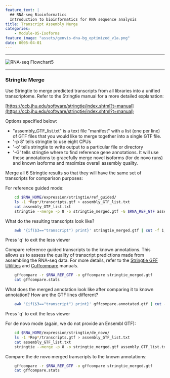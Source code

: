 ```yaml
---
feature_text: |
  ## RNA-seq Bioinformatics
  Introduction to bioinformatics for RNA sequence analysis
title: Transcript Assembly Merge
categories:
    - Module-05-Isoforms
feature_image: "assets/genvis-dna-bg_optimized_v1a.png"
date: 0005-04-01
---
```


***

![RNA-seq Flowchart5](https://github.com/griffithlab/rnaseq_tutorial/wiki/Images/RNA-seq_Flowchart5.png)

***

### Stringtie Merge
Use Stringtie to merge predicted transcripts from all libraries into a unified transcriptome. Refer to the Stringtie manual for a more detailed explanation:

[https://ccb.jhu.edu/software/stringtie/index.shtml?t=manual](https://ccb.jhu.edu/software/stringtie/index.shtml?t=manual)

Options specified below:

* "assembly_GTF_list.txt" is a text file "manifest" with a list (one per line) of GTF files that you would like to merge together into a single GTF file.
* '-p 8' tells stringtie to use eight CPUs
* '-o' tells stringtie to write output to a particular file or directory
* '-G' tells stringtie where to find reference gene annotations. It will use these annotations to gracefully merge novel isoforms (for de novo runs) and known isoforms and maximize overall assembly quality.

Merge all 6 Stringtie results so that they will have the same set of transcripts for comparison purposes:

For reference guided mode:
```bash
    cd $RNA_HOME/expression/stringtie/ref_guided/
    ls -1 *Rep*/transcripts.gtf > assembly_GTF_list.txt
    cat assembly_GTF_list.txt
    stringtie --merge -p 8 -o stringtie_merged.gtf -G $RNA_REF_GTF assembly_GTF_list.txt
```
What do the resulting transcripts look like?
```bash
    awk '{if($3=="transcript") print}' stringtie_merged.gtf | cut -f 1,4,9 | less
```
Press 'q' to exit the less viewer

Compare reference guided transcripts to the known annotations. This allows us to assess the quality of transcript predictions made from assembling the RNA-seq data. For more details, refer to the [Stringtie GFF Utilities](http://ccb.jhu.edu/software/stringtie/gff.shtml) and [Cuffcompare](http://cole-trapnell-lab.github.io/cufflinks/cuffcompare/index.html) manuals.
```bash
    gffcompare -r $RNA_REF_GTF -o gffcompare stringtie_merged.gtf
    cat gffcompare.stats
```
What does the merged annotation look like after comparing it to known annotation? How are the GTF lines different?
```bash
    awk '{if($3=="transcript") print}' gffcompare.annotated.gtf | cut -f 1,4,9 | less
```
Press 'q' to exit the less viewer

For de novo mode (again, we do not provide an Ensembl GTF):
```bash
    cd $RNA_HOME/expression/stringtie/de_novo/
    ls -1 *Rep*/transcripts.gtf > assembly_GTF_list.txt
    cat assembly_GTF_list.txt
    stringtie --merge -p 8 -o stringtie_merged.gtf assembly_GTF_list.txt
```
Compare the de novo merged transcripts to the known annotations:
```bash
    gffcompare -r $RNA_REF_GTF -o gffcompare stringtie_merged.gtf
    cat gffcompare.stats
```